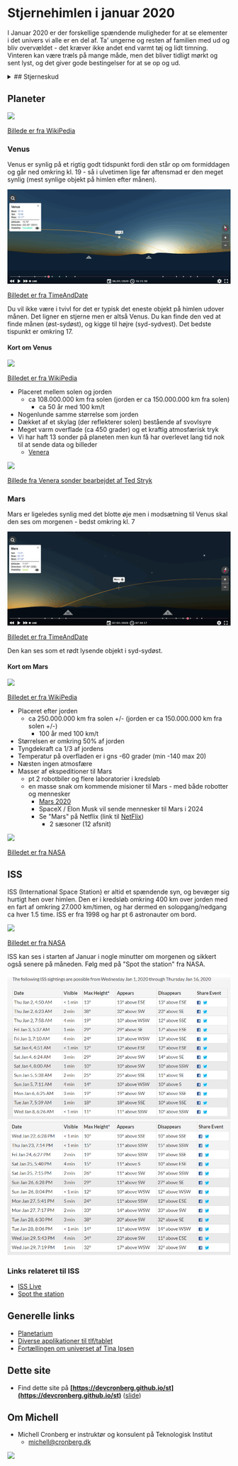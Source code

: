 # Stjernehimlen i januar 2020

I Januar 2020 er der forskellige spændende muligheder for at se elementer i det univers vi alle er en del af. Ta' ungerne og resten af familien med ud og bliv overvældet - det kræver ikke andet end varmt tøj og lidt timning. Vinteren kan være træls på mange måde, men det bliver tidligt mørkt og sent lyst, og det giver gode bestingelser for at se op og ud.

<details>
  <summary>## Stjerneskud</summary>
D. 4 januar efter midnat vil den årligt tilbagevendende meteorsværm Kvadrantiderne give en del stjerneskud - 100-200 i timen. De vil have udgangspunkt omkring karlsvognen.

![](https://videnskab.dk/files/styles/columns_12_12_desktop/public/articles_inline/bootes_stjernebillede_bjoernevogteren_karlsvognen_kvadrantiderne.jpg?itok=fcwoR_6T&timestamp=1576495351)

[Billedet er fra videnskab.dk](https://videnskab.dk/teknologi-innovation/kig-op-i-januar-reklameskilte-i-rummet-og-paa-maanen-er-kommet-taettere-paa)
  
</details>



## Planeter

![](https://upload.wikimedia.org/wikipedia/commons/thumb/6/64/Solar-System.pdf/page1-1600px-Solar-System.pdf.jpg)

[Billede er fra WikiPedia](https://en.wikipedia.org/wiki/File:Solar-System.pdf)

### Venus

Venus er synlig på et rigtig godt tidspunkt fordi den står op om formiddagen og går ned omkring kl. 19 - så i ulvetimen lige før aftensmad er den meget synlig (mest synlige objekt på himlen efter månen).

![](billeder/venus_20200601.png)

[Billedet er fra TimeAndDate](https://www.timeanddate.com/astronomy/night/denmark/copenhagen)

Du vil ikke være i tvivl for det er typisk det eneste objekt på himlen udover månen. Det ligner en stjerne men er altså Venus. Du kan finde den ved at finde månen (øst-sydøst), og kigge til højre (syd-sydvest). Det bedste tispunkt er omkring 17.


#### Kort om Venus

<img src="https://upload.wikimedia.org/wikipedia/commons/thumb/8/85/Venus_globe.jpg/800px-Venus_globe.jpg" height=400 />

[Billedet er fra WikiPedia](https://commons.wikimedia.org/w/index.php?search=venus&title=Special%3ASearch&go=Go&ns0=1&ns6=1&ns12=1&ns14=1&ns100=1&ns106=1#/media/File:Venus_globe.jpg)

- Placeret mellem solen og jorden
  - ca 108.000.000 km fra solen (jorden er ca 150.000.000 km fra solen)
    - ca 50 år med 100 km/t
- Nogenlunde samme størrelse som jorden
- Dækket af et skylag (der reflekterer solen) bestående af svovlsyre
- Meget varm overflade (ca 450 grader) og et kraftig atmosfærisk tryk
- Vi har haft 13 sonder på planeten men kun få har overlevet lang tid nok til at sende data og billeder
  - [Venera](https://en.wikipedia.org/wiki/Venera)
  
![](http://1.bp.blogspot.com/-8qrmACQxSpk/VPh-lwatYdI/AAAAAAAAdEw/-GeStuxE1p0/s1600/venera14panhorizonn1gooda.jpg)

[Billede fra Venera sonder bearbejdet af Ted Stryk](http://planetimages.blogspot.com/2015/03/venus-from-33-years-ago-and-why-we-need.html)



### Mars

Mars er ligeledes synlig med det blotte øje men i modsætning til Venus skal den ses om morgenen - bedst omkring kl. 7

![](billeder/mars_20200601.png)

[Billedet er fra TimeAndDate](https://www.timeanddate.com/astronomy/night/denmark/copenhagen)

Den kan ses som et rødt lysende objekt i syd-sydøst.

#### Kort om Mars

<img src="https://upload.wikimedia.org/wikipedia/commons/2/27/Mars_transparent.png" height=400 />

[Billedet er fra WikiPedia](https://commons.wikimedia.org/wiki/Mars#/media/File:Mars_transparent.png)

- Placeret efter jorden
  - ca 250.000.000 km fra solen +/- (jorden er ca 150.000.000 km fra solen +/-)
    - 100 år med 100 km/t
- Størrelsen er omkring 50% af jorden
- Tyngdekraft ca 1/3 af jordens
- Temperatur på overfladen er i gns -60 grader (min -140 max 20)
- Næsten ingen atmosfære
- Masser af ekspeditioner til Mars
  - pt 2 robotbiler og flere laboratorier i kredsløb
  - en masse snak om kommende misioner til Mars - med både robotter og mennesker
    - [Mars 2020](https://www.jpl.nasa.gov/missions/mars-2020/)
    - SpaceX / Elon Musk vil sende mennesker til Mars i 2024
    - Se "Mars" på Netflix (link til [NetFlix](https://www.netflix.com/search?q=mars))
      - 2 sæsoner (12 afsnit)
    
<img src="https://mars.nasa.gov/system/resources/detail_files/22495_PIA23240_1000w.jpg" height=400 />

[Billedet er fra NASA](https://www.nasa.gov/)

## ISS

ISS (International Space Station) er altid et spændende syn, og bevæger sig hurtigt hen over himlen. Den er i kredsløb omkring 400 km over jorden med en fart af omkring 27.000 km/timen, og har dermed en solopgang/nedgang ca hver 1.5 time. ISS er fra 1998 og har pt 6 astronauter om bord.

<img src="https://www.nasa.gov/sites/default/files/thumbnails/image/final_configuration_of_iss.jpg" height=400 />

[Billedet er fra NASA](https://www.nasa.gov/)

ISS kan ses i starten af Januar i nogle minutter om morgenen og sikkert også senere på måneden. Følg med på "Spot the station" fra NASA.

![](billeder/iss_januar.png)
![](billeder/iss_januar2.png)

### Links relateret til ISS

- [ISS Live](https://www.nasa.gov/multimedia/nasatv/iss_ustream.html)
- [Spot the station](https://spotthestation.nasa.gov/sightings/view.cfm?country=Denmark&region=None&city=Frederiksberg#.Xg4TYkf0mUk)

## Generelle links

- [Planetarium](https://planetarium.dk/)
- [Diverse applikationer til tlf/tablet](https://www.makeuseof.com/tag/great-android-astronomy-apps/)
- [Fortællingen om universet af Tina Ipsen](https://www.pricerunner.dk/pl/802-2001729696/Boeger/Fortaellingen-om-Universet-Fra-Big-Bang-til-mennesket-i-dag-(E-bog-2019)-Sammenlign-Priser)

## Dette site

- Find dette site på **[https://devcronberg.github.io/st](https://devcronberg.github.io/st)** ([slide](https://docs.google.com/presentation/d/e/2PACX-1vSYJmr48OWY-MgXNIX2ZkcIbSke84ydsq8je4NwNrTjGohP1BOJPNWiHZpf01OZ3hsnnxhkxeLnqC47/pub?start=true&loop=false&delayms=3000))

## Om Michell

- Michell Cronberg er instruktør og konsulent på Teknologisk Institut
  - michell@cronberg.dk

![](http://log.cronberg.dk/logimage?application=st_teknologisk&group1=stjernehimlen_jan2020&fromdate=2020-1-6)
